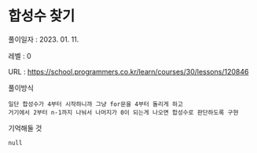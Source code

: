 # 합성수 찾기
풀이일자 : 2023. 01. 11.  
    
레벨 : 0    

URL : https://school.programmers.co.kr/learn/courses/30/lessons/120846  
    
풀이방식    

    일단 합성수가 4부터 시작하니까 그냥 for문을 4부터 돌리게 하고
    거기에서 2부터 n-1까지 나눠서 나머지가 0이 되는게 나오면 합성수로 판단하도록 구현

기억해둘 것  
    
    null
